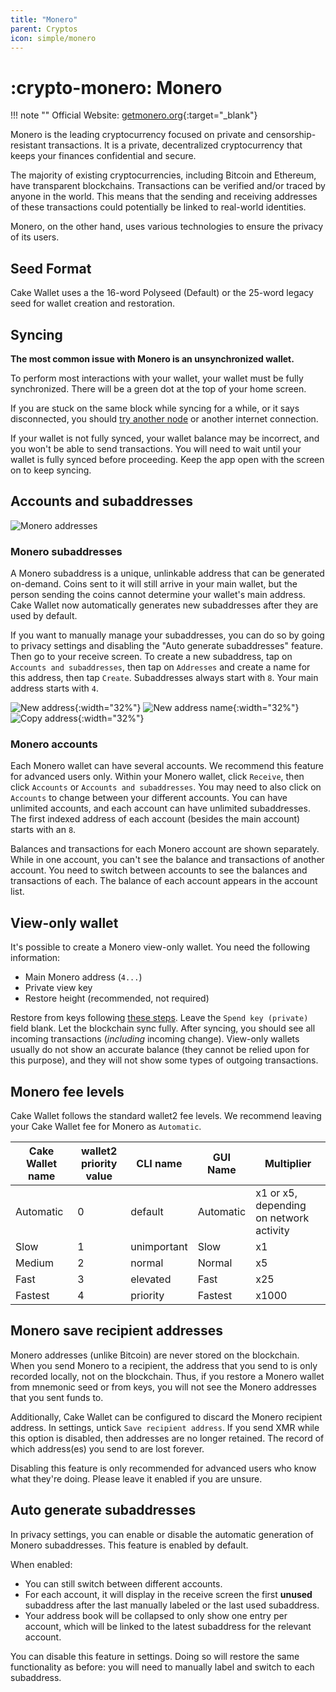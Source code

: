 ```yaml
---
title: "Monero"
parent: Cryptos
icon: simple/monero
---
```


# :crypto-monero: Monero

!!! note ""
    Official Website: [getmonero.org](https://www.getmonero.org/){:target="_blank"}

Monero is the leading cryptocurrency focused on private and censorship-resistant transactions. It is a private, decentralized cryptocurrency that keeps your finances confidential and secure.

The majority of existing cryptocurrencies, including Bitcoin and Ethereum, have transparent blockchains. Transactions can be verified and/or traced by anyone in the world. This means that the sending and receiving addresses of these transactions could potentially be linked to real-world identities.

Monero, on the other hand, uses various technologies to ensure the privacy of its users.

## Seed Format

Cake Wallet uses a the 16-word Polyseed (Default) or the 25-word legacy seed for wallet creation and restoration.

## Syncing

**The most common issue with Monero is an unsynchronized wallet.**

To perform most interactions with your wallet, your wallet must be fully synchronized. There will be a green dot at the top of your home screen.

If you are stuck on the same block while syncing for a while, or it says disconnected, you should [try another node](/docs/advanced-features/custom-node) or another internet connection.

If your wallet is not fully synced, your wallet balance may be incorrect, and you won't be able to send transactions. You will need to wait until your wallet is fully synced before proceeding. Keep the app open with the screen on to keep syncing.

## Accounts and subaddresses

![Monero addresses](/images/monero-addresses.png)

### Monero subaddresses

A Monero subaddress is a unique, unlinkable address that can be generated on-demand. Coins sent to it will still arrive in your main wallet, but the person sending the coins cannot determine your wallet's main address. Cake Wallet now automatically generates new subaddresses after they are used by default.

If you want to manually manage your subaddresses, you can do so by going to privacy settings and disabling the "Auto generate subaddresses" feature. Then go to your receive screen. To create a new subaddress, tap on `Accounts and subaddresses`, then tap on `Addresses` and create a name for this address, then tap `Create`. Subaddresses always start with `8`. Your main address starts with `4`.

![New address](/images/receive-4.jpg){:width="32%"}
![New address name](/images/receive-5.jpg){:width="32%"}
![Copy address](/images/receive-6.jpg){:width="32%"}

### Monero accounts

Each Monero wallet can have several accounts. We recommend this feature for advanced users only. Within your Monero wallet, click `Receive`, then click `Accounts` or `Accounts and subaddresses`. You may need to also click on `Accounts` to change between your different accounts. You can have unlimited accounts, and each account can have unlimited subaddresses. The first indexed address of each account (besides the main account) starts with an `8`.

Balances and transactions for each Monero account are shown separately. While in one account, you can't see the balance and transactions of another account. You need to switch between accounts to see the balances and transactions of each. The balance of each account appears in the account list.

## View-only wallet

It's possible to create a Monero view-only wallet. You need the following information:

* Main Monero address (`4...`)
* Private view key
* Restore height (recommended, not required)

 Restore from keys following [these steps](/docs/basic-features/restore-wallet-from-keys-or-seed/). Leave the `Spend key (private)` field blank. Let the blockchain sync fully. After syncing, you should see all incoming transactions (*including* incoming change). View-only wallets usually do not show an accurate balance (they cannot be relied upon for this purpose), and they will not show some types of outgoing transactions.

## Monero fee levels

Cake Wallet follows the standard wallet2 fee levels. We recommend leaving your Cake Wallet fee for Monero as `Automatic`.

| Cake Wallet name | wallet2 priority value | CLI name | GUI Name | Multiplier |
| --- | --- | --- | --- | --- |
| Automatic | 0 | default | Automatic | x1 or x5, depending on network activity |
| Slow | 1 | unimportant | Slow | x1 |
| Medium | 2 | normal | Normal | x5 |
| Fast | 3 | elevated | Fast | x25 |
| Fastest | 4 | priority | Fastest | x1000 |

## Monero save recipient addresses

Monero addresses (unlike Bitcoin) are never stored on the blockchain. When you send Monero to a recipient, the address that you send to is only recorded locally, not on the blockchain. Thus, if you restore a Monero wallet from mnemonic seed or from keys, you will not see the Monero addresses that you sent funds to.

Additionally, Cake Wallet can be configured to discard the Monero recipient address. In settings, untick `Save recipient address`. If you send XMR while this option is disabled, then addresses are no longer retained. The record of which address(es) you send to are lost forever.

Disabling this feature is only recommended for advanced users who know what they're doing. Please leave it enabled if you are unsure.

## Auto generate subaddresses

In privacy settings, you can enable or disable the automatic generation of Monero subaddresses. This feature is enabled by default.

When enabled:

* You can still switch between different accounts.
* For each account, it will display in the receive screen the first **unused** subaddress after the last manually labeled or the last used subaddress.
* Your address book will be collapsed to only show one entry per account, which will be linked to the latest subaddress for the relevant account.

You can disable this feature in settings. Doing so will restore the same functionality as before: you will need to manually label and switch to each subaddress.

<!-- ## Background syncing

In `Connection and sync` settings, you can enable or disable background syncing for your Monero wallets. By default, all of your Monero wallets will sync in the background in `Unobtrusive` mode.

Cake Wallet uses native operating system background processes to preserve battery life, preserve device longevity, and mitigate user interference.

There are three background sync options:

* **Disabled**: No background syncing.
* **Unobtrusive** (default): Attempts to background sync approximately every twelve (12) hours if all of these conditions are true: the device is charging, the device does not have a low battery, the device is not being actively used, and the device is on an unmetered connection (such as Wi-Fi).
* **Aggressive**: Attempts to background sync approximately once every three (3) hours whether device is idle or not, and whether it is charging or not.

Additionally, there is a `Sync all wallets` setting, enabled by default. When enabled, all Monero wallets will be synced in the background concurrently. When disabled, only the active Monero wallet will be synced in the background.

Please note that for background tasks, the operating system has a large amount of discretion on whether to allow these tasks to run, how often to run them, and how long to run them for. On android, we have seen background tasks be permitted for as low as five (5) seconds, and as much as six hundred (600) seconds.

Background syncing may not work correctly in these and other cases:

* **You force close apps.** Force closing apps can be a signal to your operating system that you don't care about the app running. Generally, closing apps in the android app switcher *shouldn't* prevent background syncing, but the operating system ultimately decides how to handle these cases.
* **You don't open Cake Wallet for a while.** This is usually a signal to the operating system to prevent these background processes. On android, you can take some steps to mitigate this, such as [adding](https://www.androidpolice.com/prevent-apps-from-sleeping-in-the-background-on-android/) Cake Wallet to the `Never sleeping apps` or `Unrestricted` list.
* Anything else the operating system feels like preventing.

If you would like to avoid issues with Background syncing on Android, you can set the app's battery usage setting to `Unrestricted` using the Android app settings page (This setting may vary between different Android vendors). -->
